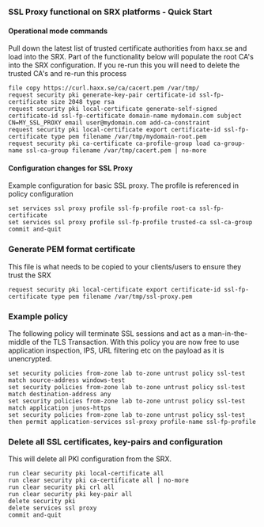 ### SSL Proxy functional on SRX platforms - Quick Start

#### Operational mode commands
Pull down the latest list of trusted certificate authorities from haxx.se and load into the SRX.
Part of the functionality below will populate the root CA's into the SRX configuration. 
If you re-run this you will need to delete the trusted CA's and re-run this process
```
file copy https://curl.haxx.se/ca/cacert.pem /var/tmp/
request security pki generate-key-pair certificate-id ssl-fp-certificate size 2048 type rsa
request security pki local-certificate generate-self-signed certificate-id ssl-fp-certificate domain-name mydomain.com subject CN=MY_SSL_PROXY email user@mydomain.com add-ca-constraint
request security pki local-certificate export certificate-id ssl-fp-certificate type pem filename /var/tmp/mydomain-root.pem
request security pki ca-certificate ca-profile-group load ca-group-name ssl-ca-group filename /var/tmp/cacert.pem | no-more 
```

#### Configuration changes for SSL Proxy
Example configuration for basic SSL proxy. 
The profile is referenced in policy configuration
```
set services ssl proxy profile ssl-fp-profile root-ca ssl-fp-certificate
set services ssl proxy profile ssl-fp-profile trusted-ca ssl-ca-group    
commit and-quit
```
### Generate PEM format certificate
This file is what needs to be copied to your clients/users to ensure they trust the SRX 
```
request security pki local-certificate export certificate-id ssl-fp-certificate type pem filename /var/tmp/ssl-proxy.pem 
```

### Example policy
The following policy will terminate SSL sessions and act as a man-in-the-middle of the TLS Transaction. With this policy you are now free to use application inspection, IPS, URL filtering etc on the payload as it is unencrypted. 
```
set security policies from-zone lab to-zone untrust policy ssl-test match source-address windows-test
set security policies from-zone lab to-zone untrust policy ssl-test match destination-address any
set security policies from-zone lab to-zone untrust policy ssl-test match application junos-https
set security policies from-zone lab to-zone untrust policy ssl-test then permit application-services ssl-proxy profile-name ssl-fp-profile
```



### Delete all SSL certificates, key-pairs and configuration
This will delete all PKI configuration from the SRX. 
```
run clear security pki local-certificate all 
run clear security pki ca-certificate all | no-more       
run clear security pki crl all               
run clear security pki key-pair all 
delete security pki
delete services ssl proxy
commit and-quit
```
